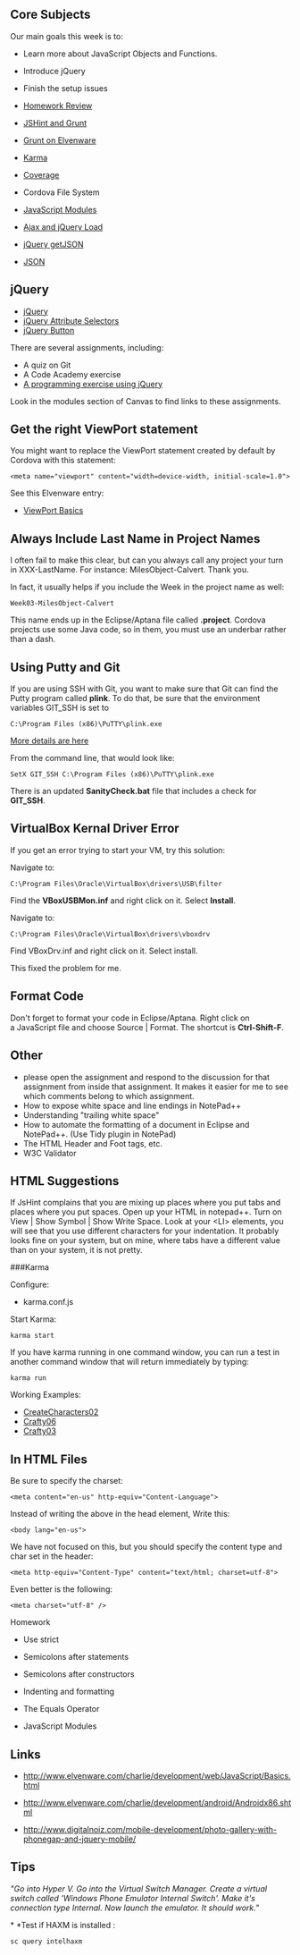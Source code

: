 Core Subjects
-------------

Our main goals this week is to:

- Learn more about JavaScript Objects and Functions. 
- Introduce jQuery
- Finish the setup issues

-   [Homework Review](http://www.elvenware.com/charlie/development/web/JavaScript/Basics.html)
-   [JSHint and Grunt](http://jshint.com/)
-   [Grunt on Elvenware](http://elvenware.com/charlie/development/web/UnitTests/Grunt.html)
-   [Karma](http://www.elvenware.com/charlie/development/web/JavaScript/Angular.html#using-karma)
-   [Coverage](http://www.elvenware.com/charlie/development/web/JavaScript/Angular.html#coverage)
-   Cordova File System
-   [JavaScript Modules](http://www.elvenware.com/charlie/development/web/JavaScript/JavaScriptModules.html)
-   [Ajax and jQuery Load](http://www.elvenware.com/charlie/development/web/JavaScript/JQueryBasic.html#jqueryLoad)
-   [jQuery getJSON](http://www.elvenware.com/charlie/development/web/JavaScript/JQueryBasic.html#getJSON)
-   [JSON](http://www.elvenware.com/charlie/development/web/JavaScript/JsonBasics.html)

jQuery
------

-   [jQuery](http://www.elvenware.com/charlie/development/web/JavaScript/JQueryBasic.html)
-   [jQuery Attribute Selectors](http://www.elvenware.com/charlie/development/web/JavaScript/JQueryBasic.html#attrSelectors)
-   [jQuery Button](http://www.elvenware.com/charlie/development/web/JavaScript/JQueryBasic.html#jquery-button-and-paragraph-demo)


There are several assignments, including:

- A quiz on Git
- A Code Academy exercise
- [A programming exercise using jQuery](../Assignments/InfoManager01.html)

Look in the modules section of Canvas to find links to these 
assignments.


Get the right ViewPort statement
--------------------------------

You might want to replace the ViewPort statement created by default by
Cordova with this statement:

	<meta name="viewport" content="width=device-width, initial-scale=1.0">
	
See this Elvenware entry:

- [ViewPort Basics](http://www.elvenware.com/charlie/development/web/CssGuide/MediaQueries.html#viewportBasics)

Always Include Last Name in Project Names
-----------------------------------------

I often fail to make this clear, but can you always call any project 
your turn in XXX-LastName. For instance: MilesObject-Calvert. Thank 
you.

In fact, it usually helps if you include the Week in the project name
as well:

	Week03-MilesObject-Calvert

This name ends up in the Eclipse/Aptana file called **.project**. Cordova 
projects use some Java code, so in them, you must use an underbar
rather than a dash.

Using Putty and Git
-------------------

If you are using SSH with Git, you want to make sure that Git can
find the Putty program called **plink**. To do that, be sure that
the environment variables GIT_SSH is set to 

	C:\Program Files (x86)\PuTTY\plink.exe

[More details are here](http://www.elvenware.com/charlie/development/cloud/Git.html#running-git)

From the command line, that would look like:

	SetX GIT_SSH C:\Program Files (x86)\PuTTY\plink.exe

There is an updated **SanityCheck.bat** file that includes a check
for **GIT_SSH**.

VirtualBox Kernal Driver Error
-------------------------------

If you get an error trying to start your VM, try this solution:

Navigate to:

	C:\Program Files\Oracle\VirtualBox\drivers\USB\filter

Find the **VBoxUSBMon.inf** and right click on it. Select **Install**.

Navigate to:

	C:\Program Files\Oracle\VirtualBox\drivers\vboxdrv


Find VBoxDrv.inf and right click on it. Select install.

This fixed the problem for me.

Format Code
------------

Don't forget to format your code in Eclipse/Aptana. Right click on  
a JavaScript file and choose Source | Format. The shortcut is 
**Ctrl-Shift-F**.

Other
-----


-   please open the assignment and respond to the discussion for that assignment
    from inside that assignment. It makes it easier for me to see which comments
    belong to which assignment.
-   How to expose white space and line endings in NotePad++
-   Understanding "trailing white space"
-   How to automate the formatting of a document in Eclipse and NotePad++. (Use
    Tidy plugin in NotePad)
-   The HTML Header and Foot tags, etc.
-   W3C Validator

HTML Suggestions
----------------

If JsHint complains that you are mixing up places where you put tabs 
and places where you put spaces. Open up your HTML in notepad++. 
Turn on View | Show Symbol | Show Write Space. Look at your \<LI\> 
elements, you will see that you use different characters for your 
indentation. It probably looks fine on your system, but on mine, 
where tabs have a different value than on your system, it is not 
pretty.

###Karma

Configure:

- karma.conf.js

Start Karma:

	karma start

If you have karma running in one command window, you can run a test in another 
command window that will return immediately  by typing:

	karma run

Working Examples:

- [CreateCharacters02](https://github.com/charliecalvert/JsObjects/tree/master/JavaScript/Games/CharacterCreate02)
- [Crafty06](https://github.com/charliecalvert/JsObjects/tree/master/JavaScript/Games/Crafty06)
- [Crafty03](https://github.com/charliecalvert/JsObjects/tree/master/JavaScript/Games/Crafty03)

In HTML Files
-------------

Be sure to specify the charset:

~~~~~~~~~~~~~~~~~~~~~~~~~~~~~~~~~~~~~~~~~~~~~~~~~~~~~~~~~~~~~~~~~~~~~~~~~~~~~~~~
<meta content="en-us" http-equiv="Content-Language">
~~~~~~~~~~~~~~~~~~~~~~~~~~~~~~~~~~~~~~~~~~~~~~~~~~~~~~~~~~~~~~~~~~~~~~~~~~~~~~~~

Instead of writing the above in the head element, Write this:

~~~~~~~~~~~~~~~~~~~~~~~~~~~~~~~~~~~~~~~~~~~~~~~~~~~~~~~~~~~~~~~~~~~~~~~~~~~~~~~~
<body lang="en-us">
~~~~~~~~~~~~~~~~~~~~~~~~~~~~~~~~~~~~~~~~~~~~~~~~~~~~~~~~~~~~~~~~~~~~~~~~~~~~~~~~

We have not focused on this, but you should specify the content type and char
set in the header:

~~~~~~~~~~~~~~~~~~~~~~~~~~~~~~~~~~~~~~~~~~~~~~~~~~~~~~~~~~~~~~~~~~~~~~~~~~~~~~~~
<meta http-equiv="Content-Type" content="text/html; charset=utf-8"> 
~~~~~~~~~~~~~~~~~~~~~~~~~~~~~~~~~~~~~~~~~~~~~~~~~~~~~~~~~~~~~~~~~~~~~~~~~~~~~~~~

Even better is the following:

~~~~~~~~~~~~~~~~~~~~~~~~~~~~~~~~~~~~~~~~~~~~~~~~~~~~~~~~~~~~~~~~~~~~~~~~~~~~~~~~
<meta charset="utf-8" />
~~~~~~~~~~~~~~~~~~~~~~~~~~~~~~~~~~~~~~~~~~~~~~~~~~~~~~~~~~~~~~~~~~~~~~~~~~~~~~~~

Homework

-   Use strict

-   Semicolons after statements

-   Semicolons after constructors

-   Indenting and formatting

-   The Equals Operator

-   JavaScript Modules

Links
-----

-   <http://www.elvenware.com/charlie/development/web/JavaScript/Basics.html>

-   <http://www.elvenware.com/charlie/development/android/Androidx86.shtml>

-   <http://www.digitalnoiz.com/mobile-development/photo-gallery-with-phonegap-and-jquery-mobile/>

Tips
----

*"Go into Hyper V. Go into the Virtual Switch Manager. Create a virtual switch
called 'Windows Phone Emulator Internal Switch'. Make it's connection type
Internal. Now launch the emulator. It should work."*

* *Test if HAXM is installed :

~~~~~~~~~~~~~~~~~~~~~~~~~~~~~~~~~~~~~~~~~~~~~~~~~~~~~~~~~~~~~~~~~~~~~~~~~~~~~~~~
sc query intelhaxm
~~~~~~~~~~~~~~~~~~~~~~~~~~~~~~~~~~~~~~~~~~~~~~~~~~~~~~~~~~~~~~~~~~~~~~~~~~~~~~~~
